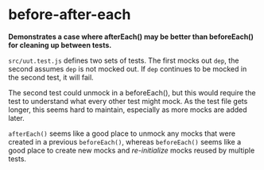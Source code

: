 # before-after-each

**Demonstrates a case where afterEach() may be better than beforeEach() for cleaning up between tests.**

`src/uut.test.js` defines two sets of tests. The first mocks out `dep`, the second assumes `dep` is
not mocked out. If `dep` continues to be mocked in the second test, it will fail.

The second test could unmock in a beforeEach(), but this would require the test to understand
what every other test might mock. As the test file gets longer, this seems hard to maintain, especially as more mocks are added later.

`afterEach()` seems like a good place to unmock any mocks that were created in a previous `beforeEach()`,
whereas `beforeEach()` seems like a good place to create new mocks and _re-initialize_ mocks reused by multiple tests.
